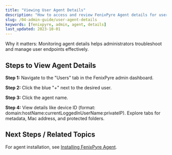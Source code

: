 ```yaml
---
title: "Viewing User Agent Details"
description: "How to access and review FenixPyre Agent details for users in the admin dashboard."
slug: /04-admin-guide/user-agent-details
keywords: [fenixpyre, admin, agent, details]
last_updated: 2023-10-01
---
```


Why it matters: Monitoring agent details helps administrators troubleshoot and manage user endpoints effectively.

## Steps to View Agent Details

**Step 1:** Navigate to the "Users" tab in the FenixPyre admin dashboard.

<!-- IMG: ./media/04-admin-guide/users-tab.png | Alt: Users tab in dashboard -->

**Step 2:** Click the blue "+" next to the desired user.

<!-- IMG: ./media/04-admin-guide/select-user.png | Alt: Expand user details -->

**Step 3:** Click the agent name.

<!-- IMG: ./media/04-admin-guide/select-agent.png | Alt: Agent details view -->

**Step 4:** View details like device ID (format: domain:hostName:currentLoggedInUserName:privateIP). Explore tabs for metadata, Mac address, and protected folders.

<!-- IMG: ./media/04-admin-guide/agent-info.png | Alt: Detailed agent information -->

## Next Steps / Related Topics
For agent installation, see [Installing FenixPyre Agent](/03-setup-&-installation/install-windows-agent.md).

